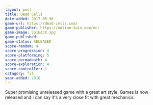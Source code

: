 ```yaml
---
layout: post
title: Dead Cells
date-added: 2017-05-30
game-url: https://dead-cells.com/
game-publisher: https://motion-twin.com/en/
game-image: Sp1EAJX.jpg
game-published:
game-status: RELEASED
score-random: 4
score-progression: 4
score-platforming: 5
score-permadeath: 4
score-exploration: 4
score-controller: 1
catagory: fit
year-added: 2016
---
```


Super promising unreleased game with a great art style.  Games is now released and I can say it's a very close fit with great mechanics.
